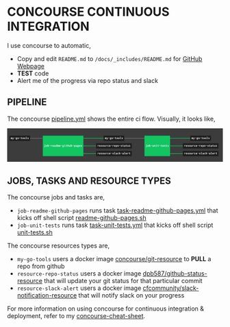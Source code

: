 # CONCOURSE CONTINUOUS INTEGRATION

I use concourse to automatic,

* Copy and edit `README.md` to `/docs/_includes/README.md` for
  [GitHub Webpage](https://jeffdecola.github.io/my-go-tools/)
* **TEST** code
* Alert me of the progress via repo status and slack

## PIPELINE

The concourse
[pipeline.yml](https://github.com/JeffDeCola/my-go-tools/blob/master/ci/pipeline.yml)
shows the entire ci flow. Visually, it looks like,

![IMAGE - my-go-tools concourse pipeline - IMAGE](docs/pics/my-go-tools-pipeline.jpg)

## JOBS, TASKS AND RESOURCE TYPES

The concourse jobs and tasks are,

* `job-readme-github-pages` runs task
  [task-readme-github-pages.yml](https://github.com/JeffDeCola/my-go-tools/blob/master/ci/tasks/task-readme-github-pages.yml)
  that kicks off shell script
  [readme-github-pages.sh](https://github.com/JeffDeCola/my-go-tools/blob/master/ci/scripts/readme-github-pages.sh)
* `job-unit-tests` runs task
  [task-unit-tests.yml](https://github.com/JeffDeCola/my-go-tools/blob/master/ci/tasks/task-unit-tests.yml)
  that kicks off shell script
  [unit-tests.sh](https://github.com/JeffDeCola/my-go-tools/tree/master/ci/scripts/unit-tests.sh)

The concourse resources types are,

* `my-go-tools` users a docker image
  [concourse/git-resource](https://hub.docker.com/r/concourse/git-resource/)
  to **PULL** a repo from github
* `resource-repo-status` users a docker image
  [dpb587/github-status-resource](https://hub.docker.com/r/dpb587/github-status-resource)
  that will update your git status for that particular commit
* `resource-slack-alert` users a docker image
  [cfcommunity/slack-notification-resource](https://hub.docker.com/r/cfcommunity/slack-notification-resource)
  that will notify slack on your progress

For more information on using concourse for continuous integration & deployment,
refer to my
[concourse-cheat-sheet](https://github.com/JeffDeCola/my-cheat-sheets/tree/master/software/operations-tools/continuous-integration-continuous-deployment/concourse-cheat-sheet).
